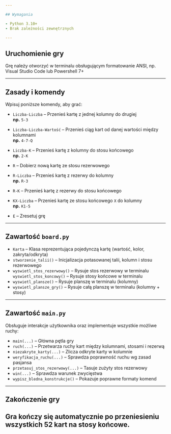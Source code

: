 ```yaml
---

## Wymagania

- Python 3.10+
- Brak zależności zewnętrznych

---
```


## Uruchomienie gry

Grę należy otworzyć w terminalu obsługującym formatowanie ANSI, np. Visual Studio Code lub Powershell 7+

---

## Zasady i komendy

Wpisuj poniższe komendy, aby grać:

- `Liczba-Liczba` – Przenieś kartę z jednej kolumny do drugiej  
  **np.** `5-3`

- `Liczba-Liczba-Wartość` – Przenieś ciąg kart od danej wartości między kolumnami  
  **np.** `4-7-Q`

- `Liczba-K` – Przenieś kartę z kolumny do stosu końcowego  
  **np.** `2-K`

- `R` – Dobierz nową kartę ze stosu rezerwowego

- `R-Liczba` – Przenieś kartę z rezerwy do kolumny  
  **np.** `R-3`

- `R-K` – Przenieś kartę z rezerwy do stosu końcowego

- `KX-Liczba` – Przenieś kartę ze stosu końcowego `X` do kolumny  
  **np.** `K1-5`

- `E` – Zresetuj grę

---

## Zawartość `board.py`

- `Karta` – Klasa reprezentująca pojedynczą kartę (wartość, kolor, zakryta/odkryta)
- `stworzenie_talii()` – Inicjalizacja potasowanej talii, kolumn i stosu rezerwowego
- `wyswietl_stos_rezerwowy()` – Rysuje stos rezerwowy w terminalu
  `wyswietl_stos_koncowy()` – Rysuje stosy końcowe w terminalu
- `wyswietl_plansze()` – Rysuje planszę w terminalu (kolumny)
- `wyswietl_plansze_gry()` – Rysuje całą planszę w terminalu (kolumny + stosy)

---

## Zawartość `main.py`

Obsługuje interakcje użytkownika oraz implementuje wszystkie możliwe ruchy:

- `main(...)` – Główna pętla gry
- `ruch(...)` – Przetwarza ruchy kart między kolumnami, stosami i rezerwą
- `niezakryte_karty(...)` – Zlicza odkryte karty w kolumnie
- `weryfikacja_ruchu(...)` – Sprawdza poprawność ruchu wg zasad pasjansa
- `przetasuj_stos_rezerwowy(...)` – Tasuje zużyty stos rezerwowy
- `win(...)` – Sprawdza warunek zwycięstwa
- `wypisz_bledna_konstrukcje()` – Pokazuje poprawne formaty komend

---

## Zakończenie gry

Gra kończy się automatycznie po przeniesieniu wszystkich 52 kart na stosy końcowe.
---


